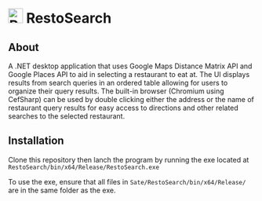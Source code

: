 # <a href="https://github.com/MajeedMirza/RestoSearch"><img border="0" alt="RestoSearch" src="RestoSearch/bread-silhouette-side-view.ico" width="30" height="30" /></a>  RestoSearch

## About
A .NET desktop application that uses Google Maps Distance Matrix API and Google Places API to aid in selecting a restaurant to eat at. The UI displays results from search queries in an ordered table allowing for users to organize their query results. The built-in browser (Chromium using CefSharp) can be used by double clicking either the address or the name of restaurant query results for easy access to directions and other related searches to the selected restaurant.

## Installation
Clone this repository then lanch the program by running the exe located at 
```RestoSearch/bin/x64/Release/RestoSearch.exe```

To use the exe, ensure that all files in ```Sate/RestoSearch/bin/x64/Release/``` are in the same folder as the exe.
